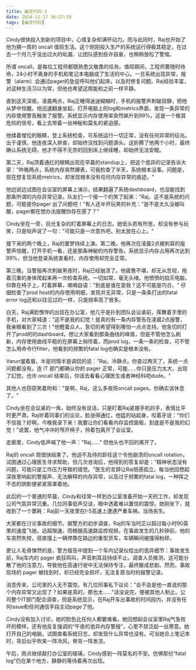 ```yaml
---
title: 幽灵代码-3
date: 2024-11-17 16:27:19
tags: [幽灵代码]
---
```


Cindy很快投入到新的项目中，心情复杂却满怀动力。而与此同时，Raj也开始了他为期一周的 oncall 值班生活。这个刚刚投入生产的系统运行得极其稳定，在过去一个月几乎没出过大的纰漏，让团队感到些许自豪，也稍稍放松了警惕。

所谓 oncall，是每位工程师都既熟悉又敬畏的任务。值班期间，工程师要随时待命，24小时不离身的手机和笔记本电脑成了生活的中心。一旦系统出现异常，报警（alarm）会通过pager的急促呼叫他们起床，以及时修复问题。Raj经验丰富，对这种生活习以为常，但他也希望这周能和之前一样平静。

直到这天深夜。凌晨两点，Raj正睡得迷迷糊糊时，手机的报警声刺破寂静，把他从梦中惊醒。他迅速翻身坐起，打开电脑上的log和metrics界面，发现一条异常的内存使用警告触发了报警。系统显示内存使用率突然飙升到99%，这是一个极其危险的信号，看上去带着一丝神秘和莫名的紧迫感。

他揉着惺忪的眼睛，登上系统检查，可系统运行一切正常，没有任何异常的征兆。出于谨慎，他连夜深入排查，却始终没找到问题源头。这折腾了他两个小时，最终确认系统无碍，他才不得不无奈的回到床上继续睡，却始终无法安眠。

第二天，Raj顶着通红的眼睛出现在早晨的standup上，把这个诡异的记录告诉大家："昨晚两点，系统内存突然爆表，可我检查了半天，系统根本没事。问题是，现在想复现系统metrics，却发现根本没有任何内存异常的痕迹。"

他边说边试图在会议室的屏幕上演示，结果翻遍了系统dashboard，也没能找到那条所谓的内存异常记录。队友们一个接一个的笑了起来："Raj，这不是系统的问题，可能是你pager 出了问题吧！"有人还半开玩笑的补充："是不是太久没被叫醒，pager都在想办法提醒你存在感了？"

Cindy坐在一旁，目光复杂的盯着屏幕上的日志。她低头若有所思，却没有参与玩笑，只是轻声说了一句："可能只是一次意外吧，别太放在心上。"

接下来的两个晚上，Raj的噩梦持续上演。第二晚，他再次在凌晨2点被刺耳的报警声惊醒，打开手机一看，还是那条神秘的内存警告。系统显示内存占用再次达到99%，但当他登录系统查看时，内存使用却完全正常。

第三晚，当警报再次刺破黑夜时，Raj已经崩溃了。他疲惫不堪，却无从忽视，拖着沉重的身体爬起来再一次检查系统。一切如常，毫无头绪。他愤愤的掐灭电脑，仰靠在椅子上，盯着屏幕，喃喃自语："到底是谁在耍我？这不可能是巧合。" 仔细检查了prod host的内存使用明细，发现并无异常，只是一条条打出的fatal error log还和以往见过的一样，只是频率高了很多。

白天，Raj满脸憔悴的出现在办公室，他几乎是扑到团队会议桌前，挥舞着手里的手机，对大家喊道："这不是我的幻觉！是真的有一条内存警告在凌晨2点报警，我亲眼看到了三次！"他瞪着众人，急切的希望得到哪怕一点点支持。他急切的打开了prod的的dashboard，想让大家看到那条曲线的峰值，但是不管他怎么刷新，内存使用曲线平稳的在屏幕上徜徉着，而prod log，一条一条的检查，可不管怎么用命令行filter，他看到的频繁的fatal log也确实是根本没有。

Varun皱着眉，半是同情半是调侃的说："Raj，冷静点。你查过两天了，系统一点问题都没有。连 IT 部门都确认你的 pager 正常，可能……你只是压力太大，出现了幻觉。也许 oncall 结束后，你该去看看心理医生或者神经科吧dude。"

其他人也窃窃笑着附和："是啊，Raj，这么多夜班oncall pages，你确实该休息了。"

Cindy坐在会议桌的一角，始终没有说话，只是盯着Raj紧握手机的手，表情比平时更严肃。Raj听着同事们的议论，脸涨得通红，他猛的站起身，咬着牙说："你们不信我？好啊，今晚我录下来！我要让你们看看内存监控面板，到底是不是我的幻觉！"说罢，他气冲冲的甩开椅子，拎着包离开了会议室。

走廊里，Cindy低声喊了他一声："Raj……" 但他头也不回的离开了。

Raj的 oncall 周很快结束了。他迫不及待的卸任这个令他崩溃的oncall rotation，试图通过心理医生寻求帮助，但几次咨询后，他得到的答复却是："精神状态没有问题，可能只是工作压力导致的错觉。"医生的言辞让Raj倍感孤立。每当他回想起深夜里响起的警报声、无法解释的内存异常，以及过于频繁的fatal log，一种挥之不去的阴影便紧紧笼罩着他。

此后的一个普通的早晨，Cindy和往常一样到办公室准备开始一天的工作，却发现公司气氛异常沉重。几位同事低声交谈，眼中透着难以置信的震惊。她刚坐下，就收到了一个噩耗：Raj前一天夜里在I-5高速上遭遇严重车祸，当场丧生。

大家都在讨论事故的细节。据警方的初步调查，Raj的车当时正以超过每小时90英里的速度飞驰，远超限速。而根据高速路监控视频，在事故发生的几秒钟前，他的车突然失控，径直撞上一辆停靠在路边的重型货车，车辆瞬间被撞得粉碎。

更让人毛骨悚然的是，警方报告中提到一个车内记录仪给出的诡异细节：事故发生前，Raj车内的 pager 疯狂鸣叫，声音刺耳且持续不止。调查人员推测，这可能分散了他的注意力，导致他在高速行驶中无法保持专注，最终酿成悲剧。然而，事故现场的 pager 被找到时，却已经完全损坏，无法复原当时的报警记录。

消息传来，公司里的人无不震惊。有几位同事私下议论："会不会是他一直说的那个内存异常又出现了？如果是真的，那也太……"话没说完，便被其他人制止。公司整个IT部门配合调查，但是系统显示，在Raj开车出事故的时间段内，并没有任何issue和任何通信手段主动page了他。

Cindy没有加入讨论，她的脸色比任何人都要难看。她回想起会议室里Raj气急败坏的模样，还有他反复强调的“午夜的诡异内存警报”，心里不禁泛起一丝寒意。她打开自己的电脑，试图查看系统日志，却发现什么异常也没有。可当她合上笔记本时，背后似乎吹来一阵冷风，脊背一阵发凉。

午后，雨点继续敲打办公室的玻璃，Cindy感到一阵莫名的不安。仿佛那份“fatal log”仍在某个地方，静静的等待着再次出现。

